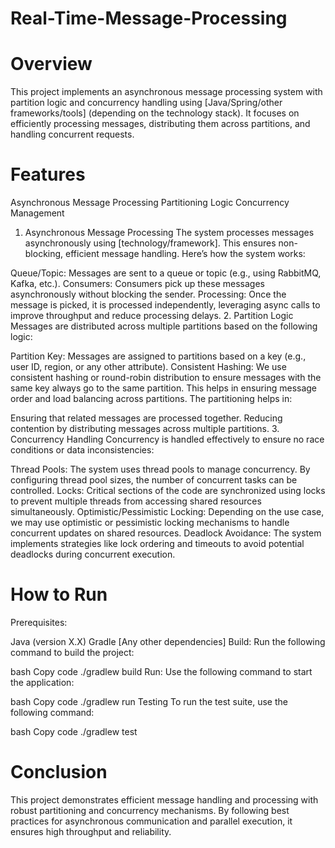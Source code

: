 # Real-Time-Message-Processing
# Overview
This project implements an asynchronous message processing system with partition logic and concurrency handling using [Java/Spring/other frameworks/tools] (depending on the technology stack). It focuses on efficiently processing messages, distributing them across partitions, and handling concurrent requests.

# Features
Asynchronous Message Processing
Partitioning Logic
Concurrency Management
1. Asynchronous Message Processing
The system processes messages asynchronously using [technology/framework]. This ensures non-blocking, efficient message handling. Here’s how the system works:

Queue/Topic: Messages are sent to a queue or topic (e.g., using RabbitMQ, Kafka, etc.).
Consumers: Consumers pick up these messages asynchronously without blocking the sender.
Processing: Once the message is picked, it is processed independently, leveraging async calls to improve throughput and reduce processing delays.
2. Partition Logic
Messages are distributed across multiple partitions based on the following logic:

Partition Key: Messages are assigned to partitions based on a key (e.g., user ID, region, or any other attribute).
Consistent Hashing: We use consistent hashing or round-robin distribution to ensure messages with the same key always go to the same partition. This helps in ensuring message order and load balancing across partitions.
The partitioning helps in:

Ensuring that related messages are processed together.
Reducing contention by distributing messages across multiple partitions.
3. Concurrency Handling
Concurrency is handled effectively to ensure no race conditions or data inconsistencies:

Thread Pools: The system uses thread pools to manage concurrency. By configuring thread pool sizes, the number of concurrent tasks can be controlled.
Locks: Critical sections of the code are synchronized using locks to prevent multiple threads from accessing shared resources simultaneously.
Optimistic/Pessimistic Locking: Depending on the use case, we may use optimistic or pessimistic locking mechanisms to handle concurrent updates on shared resources.
Deadlock Avoidance: The system implements strategies like lock ordering and timeouts to avoid potential deadlocks during concurrent execution.
# How to Run
Prerequisites:

Java (version X.X)
Gradle
[Any other dependencies]
Build: Run the following command to build the project:

bash
Copy code
./gradlew build
Run: Use the following command to start the application:

bash
Copy code
./gradlew run
Testing
To run the test suite, use the following command:

bash
Copy code
./gradlew test
# Conclusion
This project demonstrates efficient message handling and processing with robust partitioning and concurrency mechanisms. By following best practices for asynchronous communication and parallel execution, it ensures high throughput and reliability.